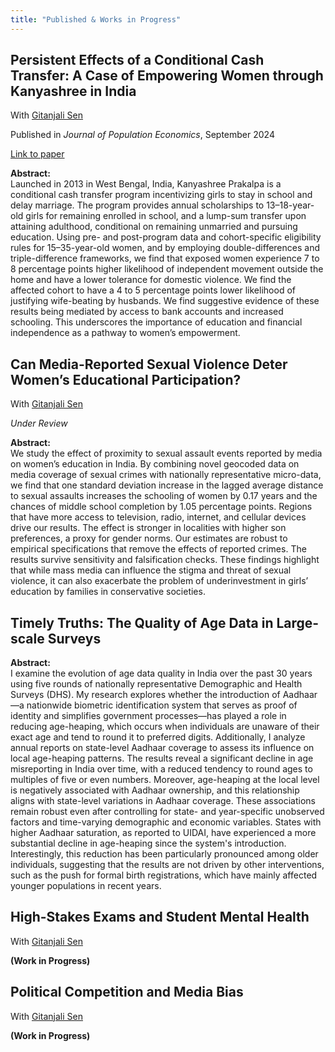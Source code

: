 ```yaml
---
title: "Published & Works in Progress"
---
```


##  Persistent Effects of a Conditional Cash Transfer: A Case of Empowering Women through Kanyashree in India  
With [Gitanjali Sen](https://scholar.google.com/citations?user=bbFIXNgAAAAJ&hl=en) 

Published in *Journal of Population Economics*, September 2024

[Link to paper](https://link.springer.com/article/10.1007/s00148-024-01045-4)

**Abstract:**  
Launched in 2013 in West Bengal, India, Kanyashree Prakalpa is a conditional cash transfer program incentivizing girls to stay in school and delay marriage. The program provides annual scholarships to 13–18-year-old girls for remaining enrolled in school, and a lump-sum transfer upon attaining adulthood, conditional on remaining unmarried and pursuing education. Using pre- and post-program data and cohort-specific eligibility rules for 15–35-year-old women, and by employing double-differences and triple-difference frameworks, we find that exposed women experience 7 to 8 percentage points higher likelihood of independent movement outside the home and have a lower tolerance for domestic violence. We find the affected cohort to have a 4 to 5 percentage points lower likelihood of justifying wife-beating by husbands. We find suggestive evidence of these results being mediated by access to bank accounts and increased schooling. This underscores the importance of education and financial independence as a pathway to women’s empowerment.

##  Can Media-Reported Sexual Violence Deter Women’s Educational Participation?  

With [Gitanjali Sen](https://scholar.google.com/citations?user=bbFIXNgAAAAJ&hl=en) 

*Under Review*

**Abstract:**  
We study the effect of proximity to sexual assault events reported by media on women’s education in India. By combining novel geocoded data on media coverage of sexual crimes with nationally representative micro-data, we find that one standard deviation increase in the lagged average distance to sexual assaults increases the schooling of women by 0.17 years and the chances of middle school completion by 1.05 percentage points. Regions that have more access to television, radio, internet, and cellular devices drive our results. The effect is stronger in localities with higher son preferences, a proxy for gender norms. Our estimates are robust to empirical specifications that remove the effects of reported crimes. The results survive sensitivity and falsification checks. These findings highlight that while mass media can influence the stigma and threat of sexual violence, it can also exacerbate the problem of underinvestment in girls’ education by families in conservative societies.

##  Timely Truths: The Quality of Age Data in Large-scale Surveys  

**Abstract:**  
I examine the evolution of age data quality in India over the past 30 years using five rounds of nationally representative Demographic and Health Surveys (DHS). My research explores whether the introduction of Aadhaar—a nationwide biometric identification system that serves as proof of identity and simplifies government processes—has played a role in reducing age-heaping, which occurs when individuals are unaware of their exact age and tend to round it to preferred digits. Additionally, I analyze annual reports on state-level Aadhaar coverage to assess its influence on local age-heaping patterns. The results reveal a significant decline in age misreporting in India over time, with a reduced tendency to round ages to multiples of five or even numbers. Moreover, age-heaping at the local level is negatively associated with Aadhaar ownership, and this relationship aligns with state-level variations in Aadhaar coverage. These associations remain robust even after controlling for state- and year-specific unobserved factors and time-varying demographic and economic variables. States with higher Aadhaar saturation, as reported to UIDAI, have experienced a more substantial decline in age-heaping since the system's introduction. Interestingly, this reduction has been particularly pronounced among older individuals, suggesting that the results are not driven by other interventions, such as the push for formal birth registrations, which have mainly affected younger populations in recent years.

##  High-Stakes Exams and Student Mental Health  

With [Gitanjali Sen](https://scholar.google.com/citations?user=bbFIXNgAAAAJ&hl=en) 

**(Work in Progress)**  

##  Political Competition and Media Bias  

With [Gitanjali Sen](https://scholar.google.com/citations?user=bbFIXNgAAAAJ&hl=en) 

**(Work in Progress)**  

